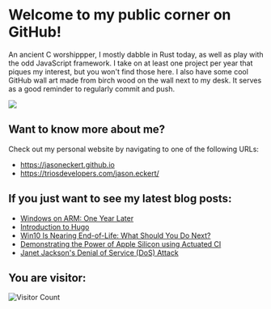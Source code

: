 # Welcome to my public corner on GitHub! 
An ancient C worshippper, I mostly dabble in Rust today, as well as play with the odd JavaScript framework.
I take on at least one project per year that piques my interest, but you won't find those here. 
I also have some cool GitHub wall art made from birch wood on the wall next to my desk. It serves as a good reminder to regularly commit and push.

![](https://jasoneckert.github.io/myblog/2023-in-review/invertocat.png?raw=true)

## Want to know more about me? 
Check out my personal website by navigating to one of the following URLs:
- https://jasoneckert.github.io
- https://triosdevelopers.com/jason.eckert/

## If you just want to see my latest blog posts:
<!-- BLOG-POST-LIST:START -->
- [Windows on ARM: One Year Later](https://jasoneckert.github.io/myblog/windows-on-arm-1year/)
- [Introduction to Hugo](https://jasoneckert.github.io/myblog/hugo/)
- [Win10 Is Nearing End-of-Life: What Should You Do Next?](https://jasoneckert.github.io/myblog/win10eol/)
- [Demonstrating the Power of Apple Silicon using Actuated CI](https://jasoneckert.github.io/myblog/arm-ci/)
- [Janet Jackson&#39;s Denial of Service &lpar;DoS&rpar; Attack](https://jasoneckert.github.io/myblog/janet-jackson-dos/)
<!-- BLOG-POST-LIST:END -->

<!--
**jasoneckert/jasoneckert** is a ✨ _special_ ✨ repository because its `README.md` (this file) appears on your GitHub profile.

Here are some ideas to get you started:

- 🔭 I’m currently working on ...
- 🌱 I’m currently learning ...
- 👯 I’m looking to collaborate on ...
- 🤔 I’m looking for help with ...
- 💬 Ask me about ...
- 📫 How to reach me: ...
- 😄 Pronouns: ...
- ⚡ Fun fact: ...
-->
## You are visitor: 
![Visitor Count](https://profile-counter.glitch.me/jasoneckert/count.svg)
